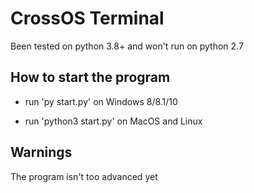 # CrossOS Terminal

Been tested on python 3.8+ and won't run on python 2.7


## How to start the program

* run 'py start.py' on Windows 8/8.1/10 

* run 'python3 start.py' on MacOS and Linux


## Warnings

The program isn't too advanced yet